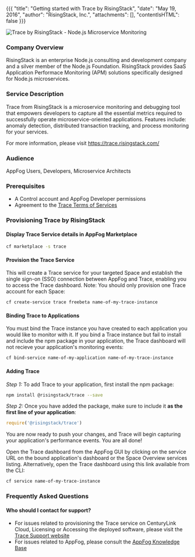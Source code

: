 {{{
  "title": "Getting started with Trace by RisingStack",
  "date": "May 19, 2016",
  "author": "RisingStack, Inc.",
  "attachments": [],
  "contentIsHTML": false
}}}

![Trace by RisingStack - Node.js Microservice Monitoring](https://trace.risingstack.com/images/trace-logo-white.svg)

### Company Overview

RisingStack is an enterprise Node.js consulting and development company and a silver member of the Node.js Foundation. RisingStack provides SaaS Application Performace Monitoring (APM) solutions specifically designed for Node.js microservices.

### Service Description

Trace from RisingStack is a microservice monitoring and debugging tool that empowers developers to capture all the essential metrics required to successfully operate microservice-oriented applications. Features include: anomaly detection, distributed transaction tracking, and process monitoring for your services.

For more information, please visit https://trace.risingstack.com/

### Audience

AppFog Users, Developers, Microservice Architects

### Prerequisites

- A Control account and AppFog Developer permissions
- Agreement to the [Trace Terms of Services](https://trace-docs.risingstack.com/docs/term-of-services)

### Provisioning Trace by RisingStack

#### Display Trace Service details in AppFog Marketplace

```bash
cf marketplace -s trace
```

#### Provision the Trace Service

This will create a Trace service for your targeted Space and establish the single sign-on (SSO) connection between AppFog and Trace, enabling you to access the Trace dashboard. Note: You should only provision one Trace account for each Space:

```bash
cf create-service trace freebeta name-of-my-trace-instance
```

#### Binding Trace to Applications

You must bind the Trace instance you have created to each application you would like to monitor with it. If you bind a Trace instance but fail to install and include the npm package in your application, the Trace dashboard will not recieve your application's monitoring events:

```bash
cf bind-service name-of-my-application name-of-my-trace-instance
```

#### Adding Trace

_Step 1:_ To add Trace to your application, first install the npm package:

```bash
npm install @risingstack/trace --save
```

_Step 2:_ Once you have added the package, make sure to include it **as the first line of your application**:

```javascript
require('@risingstack/trace')
```

You are now ready to push your changes, and Trace will begin capturing your application's performance events. You are all done!

Open the Trace dashboard from the AppFog GUI by clicking on the service URL on the bound application's dashboard or the Space Overview services listing.  Alternatively, open the Trace dashboard using this link available from the CLI:

```bash
cf service name-of-my-trace-instance
```

### Frequently Asked Questions

#### Who should I contact for support?
* For issues related to provisioning the Trace service on CenturyLink Cloud, Licensing or Accessing the deployed software, please visit the [Trace Support website](http://trace-docs.risingstack.com/)
* For issues related to AppFog, please consult the [AppFog Knowledge Base](https://www.ctl.io/knowledge-base/appfog)
